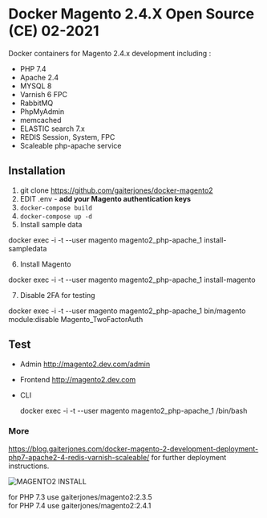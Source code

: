 
# Docker Magento 2.4.X Open Source (CE) 02-2021

Docker containers for Magento 2.4.x development including :

  - PHP 7.4
  - Apache 2.4
  - MYSQL 8
  - Varnish 6 FPC  
  - RabbitMQ  
  - PhpMyAdmin
  - memcached
  - ELASTIC search 7.x
  - REDIS Session, System, FPC
  - Scaleable php-apache service

## Installation

1. git clone https://github.com/gaiterjones/docker-magento2  
2. EDIT .env - **add your Magento authentication keys**  
3. `docker-compose build`
4. `docker-compose up -d`   
5. Install sample data

docker exec -i -t --user magento magento2_php-apache_1 install-sampledata  

6. Install Magento

docker exec -i -t --user magento magento2_php-apache_1 install-magento

7. Disable 2FA for testing

docker exec -i -t --user magento magento2_php-apache_1 bin/magento module:disable Magento_TwoFactorAuth

## Test

 - Admin
http://magento2.dev.com/admin  
 - Frontend
http://magento2.dev.com   
 - CLI


    docker exec -i -t --user magento magento2_php-apache_1 /bin/bash

### More

https://blog.gaiterjones.com/docker-magento-2-development-deployment-php7-apache2-4-redis-varnish-scaleable/ for further deployment instructions.

![MAGENTO2 INSTALL](https://blog.gaiterjones.com/dropbox/docker-install-magento240.gif)


for PHP 7.3 use gaiterjones/magento2:2.3.5  
for PHP 7.4 use gaiterjones/magento2:2.4.1
